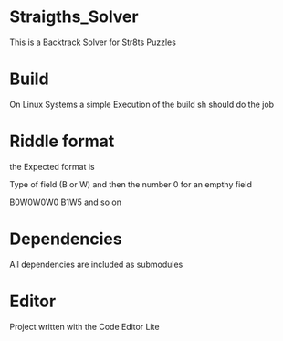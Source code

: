 # Straigths_Solver
This is a Backtrack Solver for Str8ts Puzzles

# Build
On Linux Systems a simple Execution of the build  sh should do the job

# Riddle format
the Expected format is

Type of field (B or W) and then the number 0 for an empthy field

B0W0W0W0
B1W5 and so on

# Dependencies
All dependencies are included as submodules

# Editor
Project written with the Code Editor Lite
